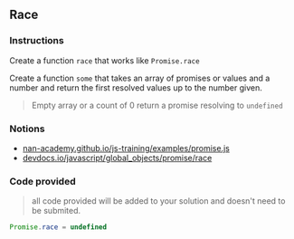 ## Race

### Instructions

Create a function `race` that works like `Promise.race`

Create a function `some` that takes an array of promises or values
and a number and return the first resolved values up to the number given.
> Empty array or a count of 0 return a promise resolving to `undefined`


### Notions

- [nan-academy.github.io/js-training/examples/promise.js](https://nan-academy.github.io/js-training/examples/promise.js)
- [devdocs.io/javascript/global_objects/promise/race](https://devdocs.io/javascript/global_objects/promise/race)


### Code provided

> all code provided will be added to your solution and doesn't need to be submited.

```js
Promise.race = undefined
```
